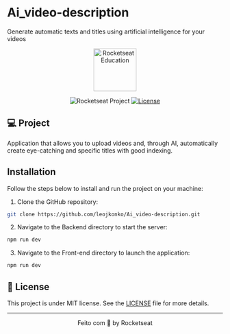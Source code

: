 # Ai_video-description 
Generate automatic texts and titles using artificial intelligence for your videos

<p align="center">
  <img alt="Rocketseat Education" src="https://avatars.githubusercontent.com/u/69590972?s=200&v=4" width="100px" />
</p>
 
<p align="center">
  <img src="https://img.shields.io/static/v1?label=Rocketseat&message=Education&color=8257e5&labelColor=202024" alt="Rocketseat Project" />
  <a href="LICENSE"><img  src="https://img.shields.io/static/v1?label=License&message=MIT&color=8257e5&labelColor=202024" alt="License"></a>
</p>

## 💻 Project
Application that allows you to upload videos and, through AI, automatically create eye-catching and specific titles with good indexing.

## Installation

Follow the steps below to install and run the project on your machine:

1. Clone the GitHub repository:
 
```bash
git clone https://github.com/leojkonko/Ai_video-description.git
```

2. Navigate to the Backend directory to start the server:

```bash
npm run dev
```
3. Navigate to the Front-end directory to launch the application:

```bash
npm run dev
```

## 📝 License
This project is under MIT license. See the [LICENSE](LICENSE) file for more details.

---

<p align="center">
  Feito com 💜 by Rocketseat
</p>

<!--START_SECTION:footer-->

<br />
<br />


<!--END_SECTION:footer-->
